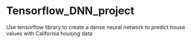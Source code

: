 # Tensorflow_DNN_project
Use tensorflow library to create a dense neural network to predict house values with California housing data
